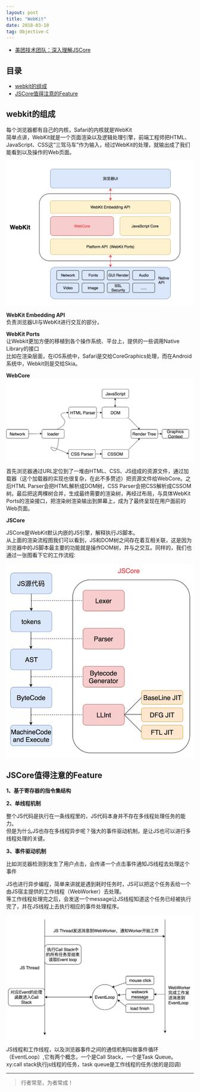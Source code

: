 ```yaml
---
layout: post
title: "WebKit"
date: 2018-03-10
tag: Objective-C
--- 
```

- [美团技术团队：深入理解JSCore](https://tech.meituan.com/2018/08/23/deep-understanding-of-jscore.html)





## 目录
* [webkit的组成](#content1)
* [JSCore值得注意的Feature](#content1)


<!-- ************************************************ -->
## <a id="content1">webkit的组成</a>


每个浏览器都有自己的内核，Safari的内核就是WebKit    
简单点讲，WebKit就是一个页面渲染以及逻辑处理引擎，前端工程师把HTML、JavaScript、CSS这“三驾马车”作为输入，经过WebKit的处理，就输出成了我们能看到以及操作的Web页面。   

<img src="/images/objectC/objc14.png">

**WebKit Embedding API**     
负责浏览器UI与WebKit进行交互的部分，

**WebKit Ports**      
让Webkit更加方便的移植到各个操作系统、平台上，提供的一些调用Native Library的接口     
比如在渲染层面，在iOS系统中，Safari是交给CoreGraphics处理，而在Android系统中，Webkit则是交给Skia。     

**WebCore**    
<img src="/images/objectC/objc15.png">

首先浏览器通过URL定位到了一堆由HTML、CSS、JS组成的资源文件，通过加载器（这个加载器的实现也很复杂，在此不多赘述）把资源文件给WebCore。之后HTML Parser会把HTML解析成DOM树，CSS Parser会把CSS解析成CSSOM树。最后把这两棵树合并，生成最终需要的渲染树，再经过布局，与具体WebKit Ports的渲染接口，把渲染树渲染输出到屏幕上，成为了最终呈现在用户面前的Web页面。


**JSCore**   

JSCore是WebKit默认内嵌的JS引擎，解释执行JS脚本。   
从上面的渲染流程图我们可以看到，JS和DOM树之间存在着互相关联，这是因为浏览器中的JS脚本最主要的功能就是操作DOM树，并与之交互。同样的，我们也通过一张图看下它的工作流程:    

<img src="/images/objectC/objc16.png">


<!-- ************************************************ -->
## <a id="content2">JSCore值得注意的Feature</a>


**1、基于寄存器的指令集结构**

**2、单线程机制**

整个JS代码是执行在一条线程里的，JS代码本身并不存在多线程处理任务的能力。   
但是为什么JS也存在多线程异步呢？强大的事件驱动机制，是让JS也可以进行多线程处理的关键。 

**3、事件驱动机制**


比如浏览器检测到发生了用户点击，会传递一个点击事件通知JS线程去处理这个事件

JS也进行异步编程，简单来讲就是遇到耗时任务时，JS可以把这个任务丢给一个由JS宿主提供的工作线程（WebWorker）去处理。     
等工作线程处理完之后，会发送一个message让JS线程知道这个任务已经被执行完了，并在JS线程上去执行相应的事件处理程序。    

<img src="/images/objectC/objc17.png">

JS线程和工作线程，以及浏览器事件之间的通信机制叫做事件循环（EventLoop）,它有两个概念，一个是Call Stack，一个是Task Queue。   
xy:call stack执行js线程的任务，task queue是工作线程的任务(放的是回调)     

----------
>  行者常至，为者常成！



